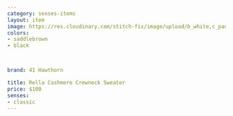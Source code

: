 ```yaml
---
category: senses-items
layout: item
image: https://res.cloudinary.com/stitch-fix/image/upload/b_white,c_pad,dpr_1.0,f_auto,h_150,q_auto,w_150/v1668678732/ffnvfiy4smlmw4f6okvb.jpg
colors: 
- saddlebrown
- black



brand: 41 Hawthorn

title: Rella Cashmere Crewneck Sweater
price: $100
senses:
- classic
---
```




